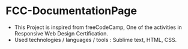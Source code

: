 # FCC-DocumentationPage
* This Project is inspired from freeCodeCamp, One of the activities in Responsive Web Design Certification.
* Used technologies / languages / tools : Sublime text, HTML, CSS.

